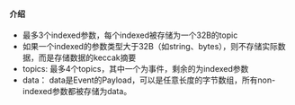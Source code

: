 #### 介绍

- 最多3个indexed参数，每个indexed被存储为一个32B的topic
- 如果一个indexed的参数类型大于32B（如string、bytes），则不存储实际数据，而是存储数据的keccak摘要
- topics: 最多4个topics，其中一个为事件，剩余的为indexed参数
- data： data是Event的Payload，可以是任意长度的字节数组，所有non-indexed参数都被存储为data。